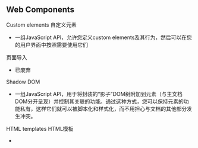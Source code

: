## Web Components

Custom elements 自定义元素

- 一组JavaScript API，允许您定义custom elements及其行为，然后可以在您的用户界面中按照需要使用它们

页面导入

- 已废弃

Shadow DOM

- 一组JavaScript API，用于将封装的“影子”DOM树附加到元素（与主文档DOM分开呈现）并控制其关联的功能。通过这种方式，您可以保持元素的功能私有，这样它们就可以被脚本化和样式化，而不用担心与文档的其他部分发生冲突。

HTML templates  HTML模板

-  <template> 和 <slot> 元素使您可以编写不在呈现页面中显示的标记模板。然后它们可以作为自定义元素结构的基础被多次重用。

## webassembly

- WebAssembly是一种运行在现代网络浏览器中的新型代码，并且提供新的性能特性和效果。它设计的目的不是为了手写代码而是为诸如C、C++和Rust等低级源语言提供一个高效的编译目标。
- WebAssembly 的到来扩展了仅仅用开放的 Web 平台技术就可以实现的应用程序的范围。在当今机器学习和人工智能越来越普遍的世界中，重要的是在不损害用户安全性的情况下在 Web 上运行高性能程序
- WebAssembly 是虚拟机和执行环境，可以让加载的页面作为本机编译代码运行，从而提高了 Web 性能和功耗。
